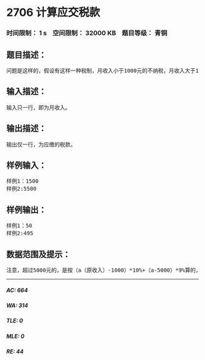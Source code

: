 # 2706 计算应交税款   
### 时间限制： 1 s&nbsp;&nbsp;&nbsp;&nbsp;空间限制： 32000 KB&nbsp;&nbsp;&nbsp;&nbsp;题目等级： 青铜  
## 题目描述：  

<pre>
问题是这样的，假设有这样一种税制，月收入小于1000元的不纳税，月收入大于1000元，对超过1000元的部分纳税10%，月收入大于5000元，对超过5000元的部分，在已纳税基础上再纳税9%，月收入大于10000元，对超过10000元的部分，在已纳税基础上在纳税8%。由键盘输入某人的月收入，计算他应缴的税款，然后输出结果。
</pre>
  
  
## 输入描述：  

<pre>
输入只一行，即为月收入。
</pre>
  
  
## 输出描述：  

<pre>
输出仅一行，为应缴的税款。
</pre>
  
  
## 样例输入：  

<pre>
样例1：1500
样例2:5500
</pre>
  
  
## 样例输出：  

<pre>
样例1：50
样例2:495
</pre>
  
  
## 数据范围及提示：  

<pre>
注意，超过5000元的，是按（a（原收入）-1000）*10%+（a-5000）*9%算的，以此类推。
</pre>
  
  
***  

##### AC: 664  
##### WA: 314  
##### TLE: 0  
##### MLE: 0  
##### RE: 44  
